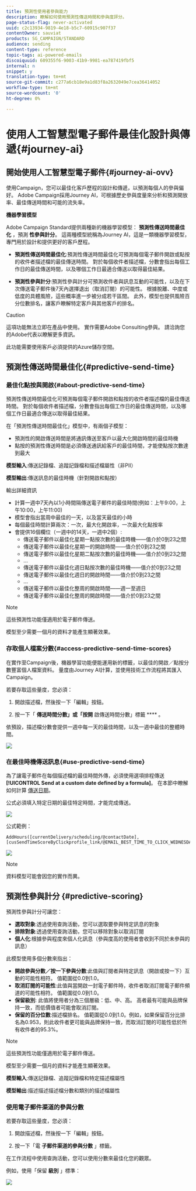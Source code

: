 ```yaml
---
title: 預測性使用者參與能力
description: 瞭解如何使用預測性傳送時間和參與度評分。
page-status-flag: never-activated
uuid: c2c13934-9819-4e18-b5c7-60915c907f37
contentOwner: sauviat
products: SG_CAMPAIGN/STANDARD
audience: sending
content-type: reference
topic-tags: ai-powered-emails
discoiquuid: 609355f6-9003-41b9-9981-ea787419fbf5
internal: n
snippet: y
translation-type: tm+mt
source-git-commit: c277a6cb18e9a1d83f8a2632049e7cea36414052
workflow-type: tm+mt
source-wordcount: '0'
ht-degree: 0%

---
```



# 使用人工智慧型電子郵件最佳化設計與傳遞{#journey-ai}

## 開始使用人工智慧型電子郵件{#journey-ai-ovv}

使用Campaign，您可以最佳化客戶歷程的設計和傳遞，以預測每個人的參與偏好。 Adobe Campaign採用Journey AI，可根據歷史參與度量來分析和預測開放率、最佳傳送時間和可能的流失率。

**機器學習模型**

Adobe Campaign Standard提供兩種新的機器學習模型： **預測性傳送時間最佳化** ，預測 **性參與計分**。 這兩種模型統稱為Journey AI，這是一類機器學習模型，專門用於設計和提供更好的客戶歷程。

* **預測性傳送時間最佳化**:預測性傳送時間最佳化可預測每個電子郵件開啟或點按的收件者描述檔的最佳傳送時間。 對於每個收件者描述檔，分數會指出每個工作日的最佳傳送時間，以及哪個工作日最適合傳送以取得最佳結果。

* **預測性參與計分**:預測性參與計分可預測收件者與訊息互動的可能性，以及在下次傳送電子郵件後7天內選擇退出（取消訂閱）的可能性。 根據脫離、中度或低度的具體風險，這些概率進一步被分成若干區間。 此外，模型也提供風險百分位數排名，讓客戶瞭解特定客戶與其他客戶的排名。

>[!CAUTION]
>這項功能無法立即在產品中使用。 實作需要Adobe Consulting參與。 請洽詢您的Adobe代表以瞭解更多資訊。
>
>此功能需要使用客戶必須提供的Azure儲存空間。

## 預測性傳送時間最佳化{#predictive-send-time}

### 最佳化點按與開啟{#about-predictive-send-time}

預測性傳送時間最佳化可預測每個電子郵件開啟和點按的收件者描述檔的最佳傳送時間。 對於每個收件者描述檔，分數會指出每個工作日的最佳傳送時間，以及哪個工作日最適合傳送以取得最佳結果。

在「預測性傳送時間最佳化」模型中，有兩個子模型：
* 預測性的開啟傳送時間是將通訊傳送至客戶以最大化開啟時間的最佳時機
* 點按的預測性傳送時間是必須傳送通訊給客戶的最佳時間，才能使點按次數達到最大

**模型輸入**:傳送記錄檔、追蹤記錄檔和描述檔屬性（非PII）

**模型輸出**:傳送訊息的最佳時機（針對開啟和點按）


輸出詳細資訊

* 計算一週中7天內以1小時間隔傳送電子郵件的最佳時間(例如：上午9:00，上午10:00，上午11:00)
* 模型會指出當周中最佳的一天，以及當天最佳的小時
* 每個最佳時間計算兩次：一次，最大化開啟率，一次最大化點按率
* 會提供16個欄位（一週中的14天，一週中2個）:
   * 傳送電子郵件以最佳化星期一點按次數的最佳時機——值介於0到23之間
   * 傳送電子郵件以最佳化星期一的開啟時間——值介於0到23之間
   * 傳送電子郵件以最佳化星期二點按次數的最佳時機——值介於0到23之間
   * ...
   * 傳送電子郵件以最佳化週日點按次數的最佳時機——值介於0到23之間
   * 傳送電子郵件以最佳化週日的開啟時間——值介於0到23之間
   * ...
   * 傳送電子郵件以最佳化整周的開啟時間——週一至週日
   * 傳送電子郵件以最佳化整周的開啟時間——值介於0到23之間

>[!NOTE]
>
>這些預測性功能僅適用於電子郵件傳送。
>
>模型至少需要一個月的資料才能產生顯著效果。


### 存取個人檔案分數{#access-predictive-send-time-scores}

在實作至Campaign後，機器學習功能便能運用新的標籤，以最佳的開啟／點按分數豐富個人檔案資料。 量度由Journey AI計算，並使用技術工作流程將其匯入Campaign。

若要存取這些量度，您必須：

1. 開啟描述檔，然後按一下「編輯」按鈕。

1. 按一下「 **傳送時間分數」或「按開** 啟傳送時間分數」標籤 **** 。

依預設，描述檔分數會提供一週中每一天的最佳時間，以及一週中最佳的整體時間。

![](assets/do-not-localize/SendTimeScore.png)

### 在最佳時機傳送訊息{#use-predictive-send-time}

為了讓電子郵件在每個描述檔的最佳時間外傳，必須使用選項排程傳送 **[!UICONTROL Send at a custom date defined by a formula]**。
在本節中瞭解如何計算 [傳送日期](../../sending/using/computing-the-sending-date.md)。

公式必須填入特定日期的最佳特定時間，才能完成傳送。

![](assets/do-not-localize/ComputeSendingDate.png)

公式範例：

```
AddHours([currentDelivery/scheduling/@contactDate], 
[cusSendTimeScoreByClickprofile_link/@EMAIL_BEST_TIME_TO_CLICK_WEDNESDAY])
```

![](assets/do-not-localize/SendingDateFormula.png)

>[!NOTE]
>
>資料模型可能會因您的實作而異。



## 預測性參與計分 {#predictive-scoring}

預測性參與計分可讓您：

* **選取對象**:透過使用查詢活動，您可以選取要參與特定訊息的對象
* **排除對象**:透過使用查詢活動，您可以移除對象以取消訂閱
* **個人化**:根據參與程度來個人化訊息（參與度高的使用者會收到不同於未參與的訊息）

此模型使用多個分數來指出：

* **開啟參與分數／按一下參與分數**:此值與訂閱者與特定訊息（開啟或按一下）互動的可能性相符。 值範圍從0.0到1.0。
* **取消訂閱的可能性**:此值與當開啟一封電子郵件時，收件者取消訂閱電子郵件頻道的可能性相符。 值範圍從0.0到1.0。
* **保留級別**: 此值將使用者分為三個層級：低、中、高。 高者最有可能與品牌保持一致，而低價值者可能會取消訂閱。
* **保留的百分位數**:描述檔排名。 值範圍從0.0到1.0。例如，如果保留百分比排名為0.953，則此收件者更可能與品牌保持一致，而取消訂閱的可能性低於所有收件者的95.3%。

>[!NOTE]
>
>這些預測性功能僅適用於電子郵件傳送。
>
>模型至少需要一個月的資料才能產生顯著效果。


**模型輸入**:傳送記錄檔、追蹤記錄檔和特定描述檔屬性

**模型輸出**:描述描述描述檔分數和類別的描述檔屬性


### 使用電子郵件渠道的參與分數

若要存取這些量度，您必須：

1. 開啟描述檔，然後按一下「編輯」按鈕。

1. 按一下「電 **子郵件渠道的參與分數** 」標籤。

在工作流程中使用查詢活動，您可以使用分數來最佳化您的觀眾。

例如，使用「保留 **級別** 」標準：

![](assets/do-not-localize/predictive_score_query.png)























